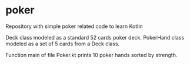 # poker
Repository with simple poker related code to learn Kotlin

Deck class modeled as a standard 52 cards poker deck. PokerHand class modeled as a set of 5 cards from a Deck class.

Function main of file Poker.kt prints 10 poker hands sorted by strength.

